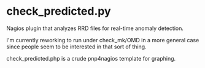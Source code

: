 # check_predicted.py
Nagios plugin that analyzes RRD files for real-time anomaly detection.

I'm currently reworking to run under check_mk/OMD in a more general case
since people seem to be interested in that sort of thing.

check_predicted.php is a crude pnp4nagios template for graphing.


